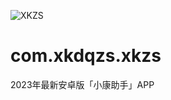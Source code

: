 ![XKZS](https://user-images.githubusercontent.com/72755791/205442163-4d10c6a7-46e3-4118-ae48-a18082e96661.jpg)
# com.xkdqzs.xkzs
2023年最新安卓版「小康助手」APP
